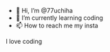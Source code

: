 - 👋 Hi, I’m @77uchiha
- 🌱 I’m currently learning coding
- 📫 How to reach me my insta 
<p> I love coding </p>

<!---
77uchiha/77uchiha is a ✨ special ✨ repository because its `README.md` (this file) appears on your GitHub profile.
You can click the Preview link to take a look at your changes.
--->
